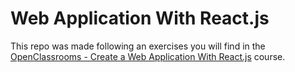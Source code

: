 # Web Application With React.js

This repo was made following an exercises you will find in the 
[OpenClassrooms - Create a Web Application With React.js](https://openclassrooms.com/en/courses/7132446-create-a-web-application-with-react-js) course.


